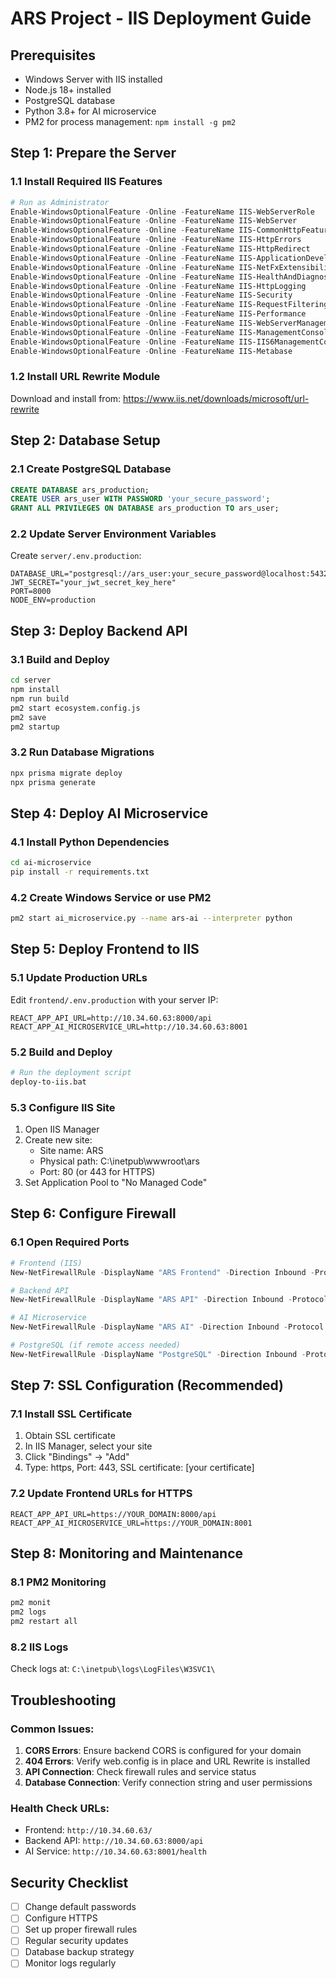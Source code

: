 # ARS Project - IIS Deployment Guide

## Prerequisites
- Windows Server with IIS installed
- Node.js 18+ installed
- PostgreSQL database
- Python 3.8+ for AI microservice
- PM2 for process management: `npm install -g pm2`

## Step 1: Prepare the Server

### 1.1 Install Required IIS Features
```powershell
# Run as Administrator
Enable-WindowsOptionalFeature -Online -FeatureName IIS-WebServerRole
Enable-WindowsOptionalFeature -Online -FeatureName IIS-WebServer
Enable-WindowsOptionalFeature -Online -FeatureName IIS-CommonHttpFeatures
Enable-WindowsOptionalFeature -Online -FeatureName IIS-HttpErrors
Enable-WindowsOptionalFeature -Online -FeatureName IIS-HttpRedirect
Enable-WindowsOptionalFeature -Online -FeatureName IIS-ApplicationDevelopment
Enable-WindowsOptionalFeature -Online -FeatureName IIS-NetFxExtensibility45
Enable-WindowsOptionalFeature -Online -FeatureName IIS-HealthAndDiagnostics
Enable-WindowsOptionalFeature -Online -FeatureName IIS-HttpLogging
Enable-WindowsOptionalFeature -Online -FeatureName IIS-Security
Enable-WindowsOptionalFeature -Online -FeatureName IIS-RequestFiltering
Enable-WindowsOptionalFeature -Online -FeatureName IIS-Performance
Enable-WindowsOptionalFeature -Online -FeatureName IIS-WebServerManagementTools
Enable-WindowsOptionalFeature -Online -FeatureName IIS-ManagementConsole
Enable-WindowsOptionalFeature -Online -FeatureName IIS-IIS6ManagementCompatibility
Enable-WindowsOptionalFeature -Online -FeatureName IIS-Metabase
```

### 1.2 Install URL Rewrite Module
Download and install from: https://www.iis.net/downloads/microsoft/url-rewrite

## Step 2: Database Setup

### 2.1 Create PostgreSQL Database
```sql
CREATE DATABASE ars_production;
CREATE USER ars_user WITH PASSWORD 'your_secure_password';
GRANT ALL PRIVILEGES ON DATABASE ars_production TO ars_user;
```

### 2.2 Update Server Environment Variables
Create `server/.env.production`:
```env
DATABASE_URL="postgresql://ars_user:your_secure_password@localhost:5432/ars_production"
JWT_SECRET="your_jwt_secret_key_here"
PORT=8000
NODE_ENV=production
```

## Step 3: Deploy Backend API

### 3.1 Build and Deploy
```bash
cd server
npm install
npm run build
pm2 start ecosystem.config.js
pm2 save
pm2 startup
```

### 3.2 Run Database Migrations
```bash
npx prisma migrate deploy
npx prisma generate
```

## Step 4: Deploy AI Microservice

### 4.1 Install Python Dependencies
```bash
cd ai-microservice
pip install -r requirements.txt
```

### 4.2 Create Windows Service or use PM2
```bash
pm2 start ai_microservice.py --name ars-ai --interpreter python
```

## Step 5: Deploy Frontend to IIS

### 5.1 Update Production URLs
Edit `frontend/.env.production` with your server IP:
```env
REACT_APP_API_URL=http://10.34.60.63:8000/api
REACT_APP_AI_MICROSERVICE_URL=http://10.34.60.63:8001
```

### 5.2 Build and Deploy
```bash
# Run the deployment script
deploy-to-iis.bat
```

### 5.3 Configure IIS Site
1. Open IIS Manager
2. Create new site:
   - Site name: ARS
   - Physical path: C:\inetpub\wwwroot\ars
   - Port: 80 (or 443 for HTTPS)
3. Set Application Pool to "No Managed Code"

## Step 6: Configure Firewall

### 6.1 Open Required Ports
```powershell
# Frontend (IIS)
New-NetFirewallRule -DisplayName "ARS Frontend" -Direction Inbound -Protocol TCP -LocalPort 80 -Action Allow

# Backend API
New-NetFirewallRule -DisplayName "ARS API" -Direction Inbound -Protocol TCP -LocalPort 8000 -Action Allow

# AI Microservice
New-NetFirewallRule -DisplayName "ARS AI" -Direction Inbound -Protocol TCP -LocalPort 8001 -Action Allow

# PostgreSQL (if remote access needed)
New-NetFirewallRule -DisplayName "PostgreSQL" -Direction Inbound -Protocol TCP -LocalPort 5432 -Action Allow
```

## Step 7: SSL Configuration (Recommended)

### 7.1 Install SSL Certificate
1. Obtain SSL certificate
2. In IIS Manager, select your site
3. Click "Bindings" → "Add"
4. Type: https, Port: 443, SSL certificate: [your certificate]

### 7.2 Update Frontend URLs for HTTPS
```env
REACT_APP_API_URL=https://YOUR_DOMAIN:8000/api
REACT_APP_AI_MICROSERVICE_URL=https://YOUR_DOMAIN:8001
```

## Step 8: Monitoring and Maintenance

### 8.1 PM2 Monitoring
```bash
pm2 monit
pm2 logs
pm2 restart all
```

### 8.2 IIS Logs
Check logs at: `C:\inetpub\logs\LogFiles\W3SVC1\`

## Troubleshooting

### Common Issues:
1. **CORS Errors**: Ensure backend CORS is configured for your domain
2. **404 Errors**: Verify web.config is in place and URL Rewrite is installed
3. **API Connection**: Check firewall rules and service status
4. **Database Connection**: Verify connection string and user permissions

### Health Check URLs:
- Frontend: `http://10.34.60.63/`
- Backend API: `http://10.34.60.63:8000/api`
- AI Service: `http://10.34.60.63:8001/health`

## Security Checklist
- [ ] Change default passwords
- [ ] Configure HTTPS
- [ ] Set up proper firewall rules
- [ ] Regular security updates
- [ ] Database backup strategy
- [ ] Monitor logs regularly